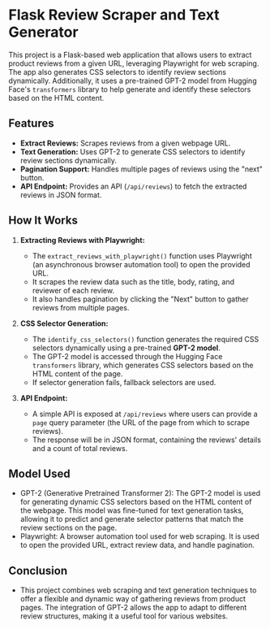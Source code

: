 # Flask Review Scraper and Text Generator

This project is a Flask-based web application that allows users to extract product reviews from a given URL, leveraging Playwright for web scraping. The app also generates CSS selectors to identify review sections dynamically. Additionally, it uses a pre-trained GPT-2 model from Hugging Face's `transformers` library to help generate and identify these selectors based on the HTML content.

## Features
- **Extract Reviews:** Scrapes reviews from a given webpage URL.
- **Text Generation:** Uses GPT-2 to generate CSS selectors to identify review sections dynamically.
- **Pagination Support:** Handles multiple pages of reviews using the "next" button.
- **API Endpoint:** Provides an API (`/api/reviews`) to fetch the extracted reviews in JSON format.

## How It Works

1. **Extracting Reviews with Playwright:**
   - The `extract_reviews_with_playwright()` function uses Playwright (an asynchronous browser automation tool) to open the provided URL.
   - It scrapes the review data such as the title, body, rating, and reviewer of each review.
   - It also handles pagination by clicking the "Next" button to gather reviews from multiple pages.

2. **CSS Selector Generation:**
   - The `identify_css_selectors()` function generates the required CSS selectors dynamically using a pre-trained **GPT-2 model**.
   - The GPT-2 model is accessed through the Hugging Face `transformers` library, which generates CSS selectors based on the HTML content of the page.
   - If selector generation fails, fallback selectors are used.

3. **API Endpoint:**
   - A simple API is exposed at `/api/reviews` where users can provide a `page` query parameter (the URL of the page from which to scrape reviews).
   - The response will be in JSON format, containing the reviews' details and a count of total reviews.


## Model Used
- GPT-2 (Generative Pretrained Transformer 2): The GPT-2 model is used for generating dynamic CSS selectors based on the HTML content of the webpage. This model was fine-tuned for text generation tasks, allowing it to predict and generate selector patterns that match the review sections on the page.
- Playwright: A browser automation tool used for web scraping. It is used to open the provided URL, extract review data, and handle pagination.

## Conclusion
- This project combines web scraping and text generation techniques to offer a flexible and dynamic way of gathering reviews from product pages. The integration of GPT-2 allows the app to adapt to different review structures, making it a useful tool for various websites.

